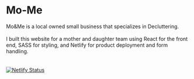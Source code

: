 # Mo-Me
Mo&amp;Me is a local owned small business that specializes in Decluttering.
<br/>
<br/>
I built this website for a mother and daughter team using React for the front end, SASS for styling, and Netlify for product deployment and form handling.
<br/>
<br/>
<br/>
[![Netlify Status](https://api.netlify.com/api/v1/badges/a9d26eda-59f8-4338-934d-a72b7c619978/deploy-status)](https://app.netlify.com/sites/moandme/deploys)
